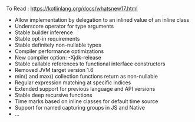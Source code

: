 To Read : 
https://kotlinlang.org/docs/whatsnew17.html

* Allow implementation by delegation to an inlined value of an inline class
* Underscore operator for type arguments
* Stable builder inference
* Stable opt-in requirements
* Stable definitely non-nullable types
* Compiler performance optimizations
* New compiler option: -Xjdk-release
* Stable callable references to functional interface constructors
* Removed JVM target version 1.6
* min() and max() collection functions return as non-nullable
* Regular expression matching at specific indices
* Extended support for previous language and API versions
* Stable deep recursive functions
* Time marks based on inline classes for default time source
* Support for named capturing groups in JS and Native
* ...